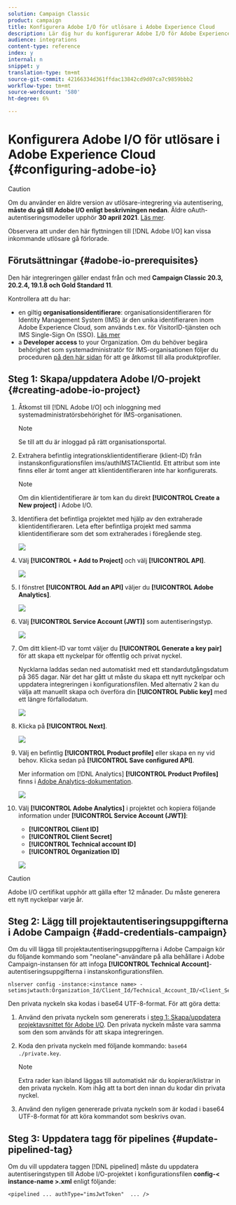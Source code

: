 ```yaml
---
solution: Campaign Classic
product: campaign
title: Konfigurera Adobe I/O för utlösare i Adobe Experience Cloud
description: Lär dig hur du konfigurerar Adobe I/O för Adobe Experience Cloud Triggers
audience: integrations
content-type: reference
index: y
internal: n
snippet: y
translation-type: tm+mt
source-git-commit: 42166334d361ffdac13842cd9d07ca7c9859bbb2
workflow-type: tm+mt
source-wordcount: '580'
ht-degree: 6%

---
```



# Konfigurera Adobe I/O för utlösare i Adobe Experience Cloud {#configuring-adobe-io}

>[!CAUTION]
>
>Om du använder en äldre version av utlösare-integrering via autentisering, **måste du gå till Adobe I/O enligt beskrivningen nedan**. Äldre oAuth-autentiseringsmodeller upphör **30 april 2021**. [Läs mer](https://github.com/AdobeDocs/analytics-1.4-apis/blob/master/docs/APIEOL.md?mv=email).
>
>Observera att under den här flyttningen till [!DNL Adobe I/O] kan vissa inkommande utlösare gå förlorade.

## Förutsättningar {#adobe-io-prerequisites}

Den här integreringen gäller endast från och med **Campaign Classic 20.3, 20.2.4, 19.1.8 och Gold Standard 11**.

Kontrollera att du har:

* en giltig **organisationsidentifierare**: organisationsidentifieraren för Identity Management System (IMS) är den unika identifieraren inom Adobe Experience Cloud, som används t.ex. för VisitorID-tjänsten och IMS Single-Sign On (SSO). [Läs mer](https://experienceleague.adobe.com/docs/core-services/interface/manage-users-and-products/organizations.html)
* a **Developer access** to your Organization.  Om du behöver begära behörighet som systemadministratör för IMS-organisationen följer du proceduren [på den här sidan](https://helpx.adobe.com/enterprise/admin-guide.html/enterprise/using/manage-developers.ug.html) för att ge åtkomst till alla produktprofiler.

## Steg 1: Skapa/uppdatera Adobe I/O-projekt {#creating-adobe-io-project}

1. Åtkomst till [!DNL Adobe I/O] och inloggning med systemadministratörsbehörighet för IMS-organisationen.

   >[!NOTE]
   >
   > Se till att du är inloggad på rätt organisationsportal.

1. Extrahera befintlig integrationsklientidentifierare (klient-ID) från instanskonfigurationsfilen ims/authIMSTAClientId. Ett attribut som inte finns eller är tomt anger att klientidentifieraren inte har konfigurerats.

   >[!NOTE]
   >
   >Om din klientidentifierare är tom kan du direkt **[!UICONTROL Create a New project]** i Adobe I/O.

1. Identifiera det befintliga projektet med hjälp av den extraherade klientidentifieraren. Leta efter befintliga projekt med samma klientidentifierare som det som extraherades i föregående steg.

   ![](assets/do-not-localize/adobe_io_8.png)

1. Välj **[!UICONTROL + Add to Project]** och välj **[!UICONTROL API]**.

   ![](assets/do-not-localize/adobe_io_1.png)

1. I fönstret **[!UICONTROL Add an API]** väljer du **[!UICONTROL Adobe Analytics]**.

   ![](assets/do-not-localize/adobe_io_2.png)

1. Välj **[!UICONTROL Service Account (JWT)]** som autentiseringstyp.

   ![](assets/do-not-localize/adobe_io_3.png)

1. Om ditt klient-ID var tomt väljer du **[!UICONTROL Generate a key pair]** för att skapa ett nyckelpar för offentlig och privat nyckel.

   Nycklarna laddas sedan ned automatiskt med ett standardutgångsdatum på 365 dagar. När det har gått ut måste du skapa ett nytt nyckelpar och uppdatera integreringen i konfigurationsfilen. Med alternativ 2 kan du välja att manuellt skapa och överföra din **[!UICONTROL Public key]** med ett längre förfallodatum.

   ![](assets/do-not-localize/adobe_io_4.png)

1. Klicka på **[!UICONTROL Next]**.

   ![](assets/do-not-localize/adobe_io_5.png)

1. Välj en befintlig **[!UICONTROL Product profile]** eller skapa en ny vid behov. Klicka sedan på **[!UICONTROL Save configured API]**.

   Mer information om [!DNL Analytics] **[!UICONTROL Product Profiles]** finns i [Adobe Analytics-dokumentation](https://experienceleague.adobe.com/docs/analytics/admin/admin-console/home.html#admin-console).

   ![](assets/do-not-localize/adobe_io_6.png)

1. Välj **[!UICONTROL Adobe Analytics]** i projektet och kopiera följande information under **[!UICONTROL Service Account (JWT)]**:

   * **[!UICONTROL Client ID]**
   * **[!UICONTROL Client Secret]**
   * **[!UICONTROL Technical account ID]**
   * **[!UICONTROL Organization ID]**

   ![](assets/do-not-localize/adobe_io_7.png)

>[!CAUTION]
>
>Adobe I/O certifikat upphör att gälla efter 12 månader. Du måste generera ett nytt nyckelpar varje år.

## Steg 2: Lägg till projektautentiseringsuppgifterna i Adobe Campaign {#add-credentials-campaign}

Om du vill lägga till projektautentiseringsuppgifterna i Adobe Campaign kör du följande kommando som &quot;neolane&quot;-användare på alla behållare i Adobe Campaign-instansen för att infoga **[!UICONTROL Technical Account]**-autentiseringsuppgifterna i instanskonfigurationsfilen.

```
nlserver config -instance:<instance name> -setimsjwtauth:Organization_Id/Client_Id/Technical_Account_ID/<Client_Secret>/<Base64_encoded_Private_Key>
```

Den privata nyckeln ska kodas i base64 UTF-8-format. För att göra detta:

1. Använd den privata nyckeln som genererats i [steg 1: Skapa/uppdatera projektavsnittet för Adobe I/O](#creating-adobe-io-project). Den privata nyckeln måste vara samma som den som används för att skapa integreringen.

1. Koda den privata nyckeln med följande kommando: ```base64 ./private.key```.

   >[!NOTE]
   >
   >Extra rader kan ibland läggas till automatiskt när du kopierar/klistrar in den privata nyckeln. Kom ihåg att ta bort den innan du kodar din privata nyckel.

1. Använd den nyligen genererade privata nyckeln som är kodad i base64 UTF-8-format för att köra kommandot som beskrivs ovan.

## Steg 3: Uppdatera tagg för pipelines {#update-pipelined-tag}

Om du vill uppdatera taggen [!DNL pipelined] måste du uppdatera autentiseringstypen till Adobe I/O-projektet i konfigurationsfilen **config-&lt; instance-name >.xml** enligt följande:

```
<pipelined ... authType="imsJwtToken"  ... />
```
